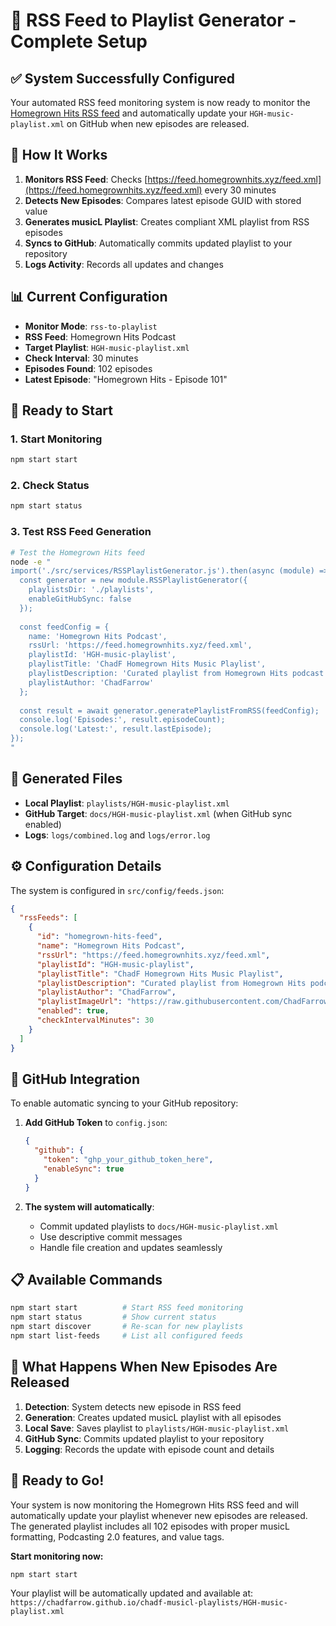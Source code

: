 # 🎵 RSS Feed to Playlist Generator - Complete Setup

## ✅ **System Successfully Configured**

Your automated RSS feed monitoring system is now ready to monitor the [Homegrown Hits RSS feed](https://feed.homegrownhits.xyz/feed.xml) and automatically update your `HGH-music-playlist.xml` on GitHub when new episodes are released.

## 🔄 **How It Works**

1. **Monitors RSS Feed**: Checks [https://feed.homegrownhits.xyz/feed.xml](https://feed.homegrownhits.xyz/feed.xml) every 30 minutes
2. **Detects New Episodes**: Compares latest episode GUID with stored value
3. **Generates musicL Playlist**: Creates compliant XML playlist from RSS episodes
4. **Syncs to GitHub**: Automatically commits updated playlist to your repository
5. **Logs Activity**: Records all updates and changes

## 📊 **Current Configuration**

- **Monitor Mode**: `rss-to-playlist`
- **RSS Feed**: Homegrown Hits Podcast
- **Target Playlist**: `HGH-music-playlist.xml`
- **Check Interval**: 30 minutes
- **Episodes Found**: 102 episodes
- **Latest Episode**: "Homegrown Hits - Episode 101"

## 🚀 **Ready to Start**

### **1. Start Monitoring**
```bash
npm start start
```

### **2. Check Status**
```bash
npm start status
```

### **3. Test RSS Feed Generation**
```bash
# Test the Homegrown Hits feed
node -e "
import('./src/services/RSSPlaylistGenerator.js').then(async (module) => {
  const generator = new module.RSSPlaylistGenerator({
    playlistsDir: './playlists',
    enableGitHubSync: false
  });
  
  const feedConfig = {
    name: 'Homegrown Hits Podcast',
    rssUrl: 'https://feed.homegrownhits.xyz/feed.xml',
    playlistId: 'HGH-music-playlist',
    playlistTitle: 'ChadF Homegrown Hits Music Playlist',
    playlistDescription: 'Curated playlist from Homegrown Hits podcast',
    playlistAuthor: 'ChadFarrow'
  };
  
  const result = await generator.generatePlaylistFromRSS(feedConfig);
  console.log('Episodes:', result.episodeCount);
  console.log('Latest:', result.lastEpisode);
});
"
```

## 📁 **Generated Files**

- **Local Playlist**: `playlists/HGH-music-playlist.xml`
- **GitHub Target**: `docs/HGH-music-playlist.xml` (when GitHub sync enabled)
- **Logs**: `logs/combined.log` and `logs/error.log`

## ⚙️ **Configuration Details**

The system is configured in `src/config/feeds.json`:

```json
{
  "rssFeeds": [
    {
      "id": "homegrown-hits-feed",
      "name": "Homegrown Hits Podcast",
      "rssUrl": "https://feed.homegrownhits.xyz/feed.xml",
      "playlistId": "HGH-music-playlist",
      "playlistTitle": "ChadF Homegrown Hits Music Playlist",
      "playlistDescription": "Curated playlist from Homegrown Hits podcast featuring Value4Value independent artists",
      "playlistAuthor": "ChadFarrow",
      "playlistImageUrl": "https://raw.githubusercontent.com/ChadFarrow/chadf-musicl-playlists/main/docs/HGH-playlist-art.webp",
      "enabled": true,
      "checkIntervalMinutes": 30
    }
  ]
}
```

## 🔗 **GitHub Integration**

To enable automatic syncing to your GitHub repository:

1. **Add GitHub Token** to `config.json`:
   ```json
   {
     "github": {
       "token": "ghp_your_github_token_here",
       "enableSync": true
     }
   }
   ```

2. **The system will automatically**:
   - Commit updated playlists to `docs/HGH-music-playlist.xml`
   - Use descriptive commit messages
   - Handle file creation and updates seamlessly

## 📋 **Available Commands**

```bash
npm start start          # Start RSS feed monitoring
npm start status         # Show current status
npm start discover       # Re-scan for new playlists
npm start list-feeds     # List all configured feeds
```

## 🎯 **What Happens When New Episodes Are Released**

1. **Detection**: System detects new episode in RSS feed
2. **Generation**: Creates updated musicL playlist with all episodes
3. **Local Save**: Saves playlist to `playlists/HGH-music-playlist.xml`
4. **GitHub Sync**: Commits updated playlist to your repository
5. **Logging**: Records the update with episode count and details

## 🎉 **Ready to Go!**

Your system is now monitoring the Homegrown Hits RSS feed and will automatically update your playlist whenever new episodes are released. The generated playlist includes all 102 episodes with proper musicL formatting, Podcasting 2.0 features, and value tags.

**Start monitoring now:**
```bash
npm start start
```

Your playlist will be automatically updated and available at:
`https://chadfarrow.github.io/chadf-musicl-playlists/HGH-music-playlist.xml`
